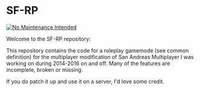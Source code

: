 # SF-RP #
[![No Maintenance Intended](http://unmaintained.tech/badge.svg)](http://unmaintained.tech/)

Welcome to the SF-RP repository:

This repository contains the code for a roleplay gamemode (see common definition) for the multiplayer modification of San Andreas Multiplayer I was working on during 2014-2016 on and off.
Many of the features are incomplete, broken or missing.

If you do patch it up and use it on a server, I'd love some credit.
